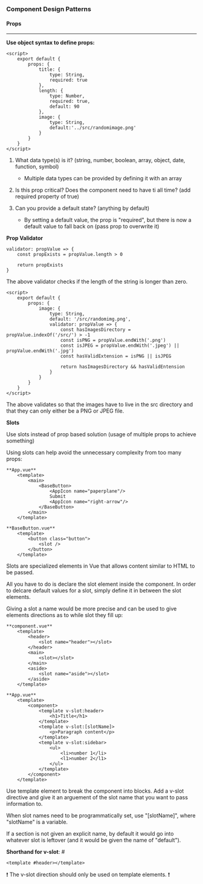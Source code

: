 ### Component Design Patterns

#### Props

---

**Use object syntax to define props:**

```
<script>
    export default {
        props: {
            title: {
                type: String,
                required: true
            },
            length: {
                type: Number,
                required: true,
                default: 90
            },
            image: {
                type: String,
                default:'../src/randomimage.png'
            }
        }
    }
</script>
```

1. What data type(s) is it? (string, number, boolean, array, object, date, function, symbol)

   - Multiple data types can be provided by defining it with an array

2. Is this prop critical? Does the component need to have ti all time? (add required property of true)

3. Can you provide a default state? (anything by default)
   - By setting a default value, the prop is "required", but there is now a default value to fall back on (pass prop to overwrite it)

**Prop Validator**

```
validator: propValue => {
    const propExists = propValue.length > 0

    return propExists
}
```

The above validator checks if the length of the string is longer than zero.

```
<script>
    export default {
        props: {
            image: {
                type: String,
                default: '/src/randomimg.png',
                validator: propValue => {
                    const hasImagesDirectory = propValue.indexOf('/src/') > -1
                    const isPNG = propValue.endWith('.png')
                    const isJPEG = propValue.endWith('.jpeg') || propValue.endWith('.jpg')
                    const hasValidExtension = isPNG || isJPEG

                    return hasImagesDirectory && hasValidEntension
                }
            }
        }
    }
</script>
```

The above validates so that the images have to live in the src directory and that they can only either be a PNG or JPEG file.

**Slots**

Use slots instead of prop based solution (usage of multiple props to achieve something)

Using slots can help avoid the unnecessary complexity from too many props:

```
**App.vue**
    <template>
        <main>
            <BaseButton>
                <AppIcon name="paperplane"/>
                Submit
                <AppIcon name="right-arrow"/>
            </BaseButton>
        </main>
    </template>

**BaseButton.vue**
    <template>
        <button class="button">
            <slot />
        </button>
    </template>

```

Slots are specialized elements in Vue that allows content similar to HTML to be passed.

All you have to do is declare the slot element inside the component. In order to delcare default values for a slot, simply define it in between the slot elements.

Giving a slot a name would be more precise and can be used to give elements directions as to while slot they fill up:

```
**component.vue**
    <template>
        <header>
            <slot name="header"></slot>
        </header>
        <main>
            <slot></slot>
        </main>
        <aside>
            <slot name="aside"></slot>
        </aside>
    </template>

**App.vue**
    <template>
        <component>
            <template v-slot:header>
                <h1>Title</h1>
            </template>
            <template v-slot:[slotName]>
                <p>Paragraph content</p>
            </template>
            <template v-slot:sidebar>
                <ul>
                    <li>number 1</li>
                    <l1>number 2</l1>
                </ul>
            </template>
        </component>
    </template>

```

Use template element to break the component into blocks. Add a v-slot directive and give it an arguement of the slot name that you want to pass information to.

When slot names need to be programmatically set, use "[slotName]", where "slotName" is a variable.

If a section is not given an explicit name, by default it would go into whatever slot is leftover (and it would be given the name of "default").

**Shorthand for v-slot**: #

```
<template #header></template>
```

:exclamation: The v-slot direction should only be used on template elements. :exclamation:

